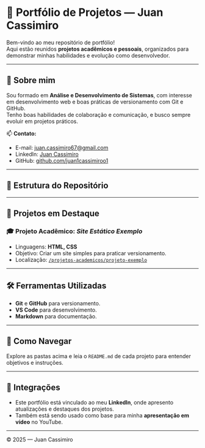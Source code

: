 # 💼 Portfólio de Projetos — Juan Cassimiro

Bem-vindo ao meu repositório de portfólio!  
Aqui estão reunidos **projetos acadêmicos e pessoais**, organizados para demonstrar minhas habilidades e evolução como desenvolvedor.

---

## 🧠 Sobre mim
Sou formado em **Análise e Desenvolvimento de Sistemas**, com interesse em desenvolvimento web e boas práticas de versionamento com Git e GitHub.  
Tenho boas habilidades de colaboração e comunicação, e busco sempre evoluir em projetos práticos.

📫 **Contato:**
- E-mail: juan.cassimiro67@gmail.com
- LinkedIn: [Juan Cassimiro]((https://www.linkedin.com/feed/?trk=sem-ga_campid.12619604099_asid.149519181115_crid.725790844702_kw.linkedin_d.c_tid.kwd-148086543_n.g_mt.e_geo.9196708))
- GitHub: [github.com/juan1cassimiroo1](https://github.com/juan1cassimiroo1)

---

## 📂 Estrutura do Repositório


---

## 🧩 Projetos em Destaque

### 🎓 Projeto Acadêmico: *Site Estático Exemplo*
- Linguagens: **HTML, CSS**
- Objetivo: Criar um site simples para praticar versionamento.
- Localização: [`/projetos-academicos/projeto-exemplo`](projetos-academicos/projeto-exemplo)

---

## 🛠️ Ferramentas Utilizadas
- **Git** e **GitHub** para versionamento.
- **VS Code** para desenvolvimento.
- **Markdown** para documentação.

---

## 🚀 Como Navegar
Explore as pastas acima e leia o `README.md` de cada projeto para entender objetivos e instruções.

---

## 📢 Integrações
- Este portfólio está vinculado ao meu **LinkedIn**, onde apresento atualizações e destaques dos projetos.
- Também está sendo usado como base para minha **apresentação em vídeo** no YouTube.

---

© 2025 — Juan Cassimiro

